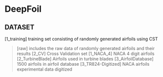 # DeepFoil
## DATASET

[1_training] training set consisting of randomly generated airfoils using CST
>[raw] includes the raw data of randomly generated airfoils and their results 
[2_CV] Cross Validation set
>[1_NACA_4] NACA 4 digit airfoils
>[2_TurbineBlade] Airfoils used in turbine blades
>[3_AirfoilDatabase] 1500 airfoils in airfoil database
[3_TR824-Digitized] NACA airfoils experimental data digitized


